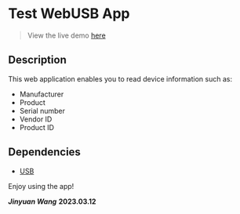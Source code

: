 # Test WebUSB App

> View the live demo [here](https://jinyuanwong.github.io/test-webusbapp/)

## Description

This web application enables you to read device information such as:

- Manufacturer
- Product
- Serial number
- Vendor ID
- Product ID

## Dependencies

- [USB](https://github.com/node-usb/node-usb)

Enjoy using the app!

___Jinyuan Wang___
__2023.03.12__